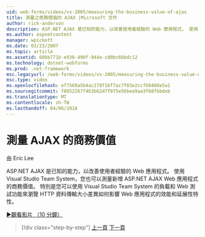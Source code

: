 ```yaml
---
uid: web-forms/videos/vs-2005/measuring-the-business-value-of-ajax
title: 測量之商務價值的 AJAX |Microsoft 文件
author: rick-anderson
description: ASP.NET AJAX 是已知的能力，以改善使用者經驗的 Web 應用程式。 使用 Visual Studio Team System，您也可以測量 busine...
ms.author: aspnetcontent
manager: wpickett
ms.date: 03/23/2007
ms.topic: article
ms.assetid: 60bb771b-e938-490f-944e-c80bc6bbdc12
ms.technology: dotnet-webforms
ms.prod: .net-framework
msc.legacyurl: /web-forms/videos/vs-2005/measuring-the-business-value-of-ajax
msc.type: video
ms.openlocfilehash: ef7569a5b4ac278f1bf7ac7f03e2ccf60408e5a1
ms.sourcegitcommit: f8852267f463b62d7f975e56bea9aa3f68fbbdeb
ms.translationtype: MT
ms.contentlocale: zh-TW
ms.lasthandoff: 04/06/2018
---
```

<a name="measuring-the-business-value-of-ajax"></a>測量 AJAX 的商務價值
====================
由 Eric Lee

ASP.NET AJAX 是已知的能力，以改善使用者經驗的 Web 應用程式。 使用 Visual Studio Team System，您也可以測量新增 ASP.NET AJAX Web 應用程式的商務價值。 特別是您可以使用 Visual Studio Team System 的負載和 Web 測試功能來瀏覽 HTTP 資料傳輸大小差異如何影響 Web 應用程式的效能和延展性特性。

[&#9654;觀看影片 （10 分鐘）](https://channel9.msdn.com/Blogs/ASP-NET-Site-Videos/measuring-the-business-value-of-ajax)

> [!div class="step-by-step"]
> [上一頁](introduction-to-managing-and-running-tests-with-team-system.md)
> [下一頁](code-coverage-of-automated-tests.md)
